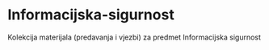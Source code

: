 # Informacijska-sigurnost
Kolekcija materijala (predavanja i vjezbi) za predmet Informacijska sigurnost
